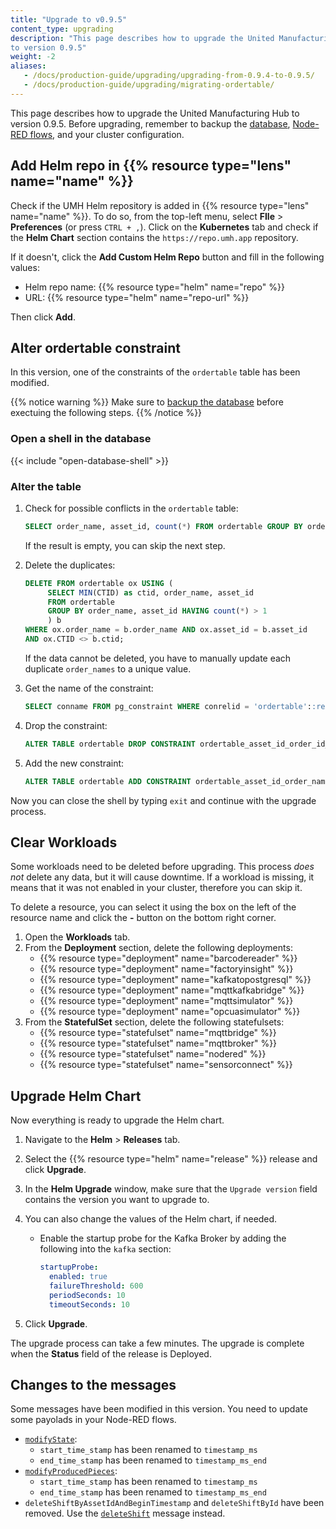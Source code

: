 ```yaml
---
title: "Upgrade to v0.9.5"
content_type: upgrading
description: "This page describes how to upgrade the United Manufacturing Hub
to version 0.9.5"
weight: -2
aliases:
   - /docs/production-guide/upgrading/upgrading-from-0.9.4-to-0.9.5/
   - /docs/production-guide/upgrading/migrating-ordertable/
---
```


This page describes how to upgrade the United Manufacturing Hub to version
0.9.5. Before upgrading, remember to backup the
[database](/docs/production-guide/backup_recovery/backup-timescale/),
[Node-RED flows](/docs/production-guide/backup_recovery/import-export-node-red/),
and your cluster configuration.

## Add Helm repo in {{% resource type="lens" name="name" %}}

Check if the UMH Helm repository is added in {{% resource type="lens" name="name" %}}.
To do so, from the top-left menu, select **FIle** > **Preferences** (or press `CTRL + ,`).
Click on the **Kubernetes** tab and check if the **Helm Chart** section contains
the `https://repo.umh.app` repository.

If it doesn't, click the **Add Custom Helm Repo** button and fill in the following
values:

- Helm repo name: {{% resource type="helm" name="repo" %}}
- URL: {{% resource type="helm" name="repo-url" %}}

Then click **Add**.

<!-- Add here any steps needed before deleting the deployments and statefulsets -->

## Alter ordertable constraint

In this version, one of the constraints of the `ordertable` table has been
modified.

{{% notice warning %}}
Make sure to [backup the database](/docs/production-guide/backup_recovery/backup-timescale/)
before exectuing the following steps.
{{% /notice %}}

### Open a shell in the database

{{< include "open-database-shell" >}}

### Alter the table

1. Check for possible conflicts in the `ordertable` table:

   ```sql
   SELECT order_name, asset_id, count(*) FROM ordertable GROUP BY order_name, asset_id HAVING count(*) > 1;
   ```

   If the result is empty, you can skip the next step.

2. Delete the duplicates:

   ```sql
   DELETE FROM ordertable ox USING (
        SELECT MIN(CTID) as ctid, order_name, asset_id
        FROM ordertable
        GROUP BY order_name, asset_id HAVING count(*) > 1
        ) b
   WHERE ox.order_name = b.order_name AND ox.asset_id = b.asset_id
   AND ox.CTID <> b.ctid;
   ```

   If the data cannot be deleted, you have to manually update each duplicate
   `order_names` to a unique value.

3. Get the name of the constraint:

   ```sql
   SELECT conname FROM pg_constraint WHERE conrelid = 'ordertable'::regclass AND contype = 'u';
   ```

4. Drop the constraint:

   ```sql
   ALTER TABLE ordertable DROP CONSTRAINT ordertable_asset_id_order_id_key;
   ```

5. Add the new constraint:

   ```sql
   ALTER TABLE ordertable ADD CONSTRAINT ordertable_asset_id_order_name_key UNIQUE (asset_id, order_name);
   ```

Now you can close the shell by typing `exit` and continue with the upgrade process.

## Clear Workloads

Some workloads need to be deleted before upgrading. This process _does not_ delete
any data, but it will cause downtime. If a workload is missing, it means that it
was not enabled in your cluster, therefore you can skip it.

To delete a resource, you can select it using the box on the left of the
resource name and click the **-** button on the bottom right corner.

1. Open the **Workloads** tab.
2. From the **Deployment** section, delete the following deployments:
   - {{% resource type="deployment" name="barcodereader" %}}
   - {{% resource type="deployment" name="factoryinsight" %}}
   - {{% resource type="deployment" name="kafkatopostgresql" %}}
   - {{% resource type="deployment" name="mqttkafkabridge" %}}
   - {{% resource type="deployment" name="mqttsimulator" %}}
   - {{% resource type="deployment" name="opcuasimulator" %}}
3. From the **StatefulSet** section, delete the following statefulsets:
   - {{% resource type="statefulset" name="mqttbridge" %}}
   - {{% resource type="statefulset" name="mqttbroker" %}}
   - {{% resource type="statefulset" name="nodered" %}}
   - {{% resource type="statefulset" name="sensorconnect" %}}

<!-- Add here any steps needed before upgrading the Helm Chart -->

## Upgrade Helm Chart

Now everything is ready to upgrade the Helm chart.

1. Navigate to the **Helm** > **Releases** tab.
2. Select the {{% resource type="helm" name="release" %}} release and click
   **Upgrade**.
3. In the **Helm Upgrade** window, make sure that the `Upgrade version` field
   contains the version you want to upgrade to.
4. You can also change the values of the Helm chart, if needed.

   - Enable the startup probe for the Kafka Broker by adding the following into
     the `kafka` section:

     ```yaml
     startupProbe:
       enabled: true
       failureThreshold: 600
       periodSeconds: 10
       timeoutSeconds: 10
     ```

5. Click **Upgrade**.

The upgrade process can take a few minutes. The upgrade is complete when the
**Status** field of the release is Deployed.

<!-- Add here any steps needed after upgrading the Helm Chart -->

## Changes to the messages

Some messages have been modified in this version. You need to update some payolads
in your Node-RED flows.

- [`modifyState`](/docs/architecture/datamodel/messages/modifystate/):
  - `start_time_stamp` has been renamed to `timestamp_ms`
  - `end_time_stamp` has been renamed to `timestamp_ms_end`
- [`modifyProducedPieces`](/docs/architecture/datamodel/messages/modifyproducedpieces/):
  - `start_time_stamp` has been renamed to `timestamp_ms`
  - `end_time_stamp` has been renamed to `timestamp_ms_end`
- `deleteShiftByAssetIdAndBeginTimestamp` and `deleteShiftById` have been removed.
  Use the [`deleteShift`](/docs/architecture/datamodel/messages/deleteshift/)
  message instead.
